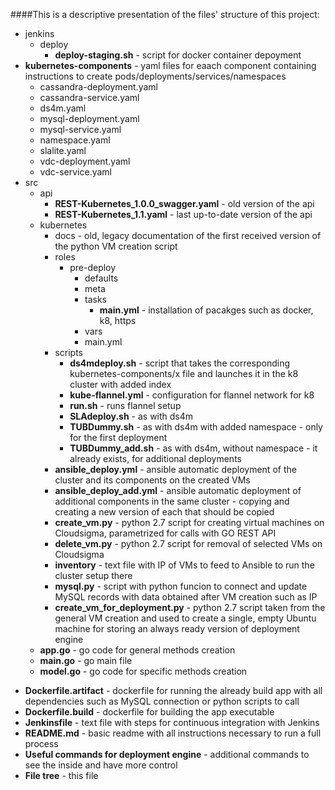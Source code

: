 ####This is a descriptive presentation of the files' structure of this project:
* jenkins
    * deploy
        - **deploy-staging.sh** - script for docker container depoyment
* **kubernetes-components** - yaml files for eaach component containing instructions to create pods/deployments/services/namespaces
    - cassandra-deployment.yaml
    - cassandra-service.yaml
    - ds4m.yaml
    - mysql-deployment.yaml
    - mysql-service.yaml
    - namespace.yaml
    - slalite.yaml
    - vdc-deployment.yaml
    - vdc-service.yaml
* src
    * api
        - **REST-Kubernetes_1.0.0_swagger.yaml** - old version of the api
        - **REST-Kubernetes_1.1.yaml** - last up-to-date version of the api
    * kubernetes
        * docs - old, legacy documentation of the first received version of the python VM creation script
        * roles
            * pre-deploy
                * defaults
                * meta
                * tasks
                    - **main.yml** - installation of pacakges such as docker, k8, https
                * vars
                - main.yml 
        * scripts
            - **ds4mdeploy.sh** - script that takes the corresponding kubernetes-components/x file and launches it in the k8 cluster with added index
            - **kube-flannel.yml** - configuration for flannel network for k8
            - **run.sh** - runs flannel setup
            - **SLAdeploy.sh** - as with ds4m
            - **TUBDummy.sh** - as with ds4m with added namespace - only for the first deployment
            - **TUBDummy_add.sh** - as with ds4m, without namespace - it already exists, for additional deployments
        - **ansible_deploy.yml** - ansible automatic deployment of the cluster and its components on the created VMs
        - **ansible_deploy_add.yml** - ansible automatic deployment of additional components in the same cluster - copying and creating a new version of each that should be copied
        - **create_vm.py** - python 2.7 script for creating virtual machines on Cloudsigma, parametrized for calls with GO REST API
        - **delete_vm.py** - python 2.7 script for removal of selected VMs on Cloudsigma
        - **inventory** - text file with IP of VMs to feed to Ansible to run the cluster setup there
        - **mysql.py** - script with python funcion to connect and update MySQL records with data obtained after VM creation such as IP
        - **create_vm_for_deployment.py** - python 2.7 script taken from the general VM creation and used to create a single, empty Ubuntu machine for storing an always ready version of deployment engine
    - **app.go** - go code for general methods creation
    - **main.go** - go main file
    - **model.go** - go code for specific methods creation
- **Dockerfile.artifact** - dockerfile for running the already build app with all dependencies such as MySQL connection or python scripts to call
- **Dockerfile.build** - dockerfile for building the app executable
- **Jenkinsfile** - text file with steps for continuous integration with Jenkins
- **README.md** - basic readme with all instructions necessary to run a full process
- **Useful commands for deployment engine** - additional commands to see the inside and have more control
- **File tree** - this file
    